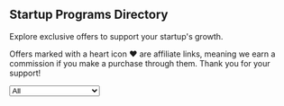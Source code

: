 <div>
  <h2>Startup Programs Directory</h2>
  <p>Explore exclusive offers to support your startup's growth.</p> 
  <p>Offers marked with a heart icon ❤️ are affiliate links, meaning we earn a commission if you make a purchase through them. Thank you for your support!</p>
</div>
<select id="filter">
  <option value="All">All</option>
  <option value="Analytics">Analytics</option>
  <option value="Bug Tracking">Bug Tracking</option>
  <option value="Business Suites">Business Suites</option>
  <option value="Cloud Computing">Cloud Computing</option>
  <option value="Cloud Database">Cloud Database</option>
  <option value="Cloud Communication">Cloud Communication</option>
  <option value="Customer Engagement">Customer Engagement</option>
  <option value="Incident Management">Incident Management</option>
  <option value="Marketing and Sales">Marketing and Sales</option>
  <option value="Payments">Payments</option>
  <option value="Productivity">Productivity</option>
  <option value="Software">Software</option>
  <option value="Video">Video</option>
  <option value="3D Modeling">3D Modeling</option>
</select>

<div id="offers-container"></div>

